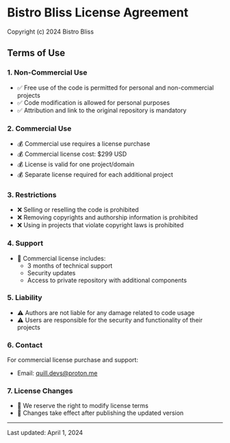 # Bistro Bliss License Agreement

Copyright (c) 2024 Bistro Bliss

## Terms of Use

### 1. Non-Commercial Use
- ✅ Free use of the code is permitted for personal and non-commercial projects
- ✅ Code modification is allowed for personal purposes
- ✅ Attribution and link to the original repository is mandatory

### 2. Commercial Use
- 💰 Commercial use requires a license purchase
- 💰 Commercial license cost: $299 USD
- 💰 License is valid for one project/domain
- 💰 Separate license required for each additional project

### 3. Restrictions
- ❌ Selling or reselling the code is prohibited
- ❌ Removing copyrights and authorship information is prohibited
- ❌ Using in projects that violate copyright laws is prohibited

### 4. Support
- 📧 Commercial license includes:
  - 3 months of technical support
  - Security updates
  - Access to private repository with additional components

### 5. Liability
- ⚠️ Authors are not liable for any damage related to code usage
- ⚠️ Users are responsible for the security and functionality of their projects

### 6. Contact
For commercial license purchase and support:
- Email: quill.devs@proton.me

### 7. License Changes
- 🔄 We reserve the right to modify license terms
- 🔄 Changes take effect after publishing the updated version

---

Last updated: April 1, 2024 